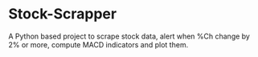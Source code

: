# Stock-Scrapper
A Python based project to scrape stock data, alert when %Ch change by 2% or more, compute MACD indicators and plot them.
